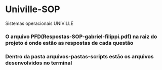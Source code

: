 # Univille-SOP
Sistemas operacionais UNIVILLE
### O arquivo PFD(Respostas-SOP-gabriel-filippi.pdf) na raiz do projeto é onde estão as respostas de cada questão
### Dentro da pasta arquivos-pastas-scripts estão os arquivos desenvolvidos no terminal

